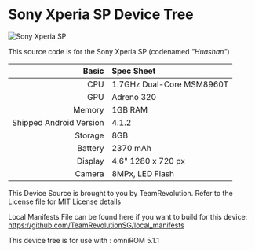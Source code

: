 Sony Xperia SP Device Tree
==============

![Sony Xperia SP](http://www.tudoemtecnologia.com/wp-content/uploads/2013/10/DSC01229-1.jpg)

This source code is for the Sony Xperia SP (codenamed _"Huashan"_)

Basic   | Spec Sheet
-------:|:-------------------------
CPU     | 1.7GHz Dual-Core MSM8960T
GPU     | Adreno 320
Memory  | 1GB RAM
Shipped Android Version | 4.1.2
Storage | 8GB
Battery | 2370 mAh
Display | 4.6" 1280 x 720 px
Camera  | 8MPx, LED Flash

This Device Source is brought to you by TeamRevolution. Refer to the License  file for MIT License details

Local Manifests File can be found here if you want to build for this device: https://github.com/TeamRevolutionSG/local_manifests

This device tree is for use with : omniROM 5.1.1